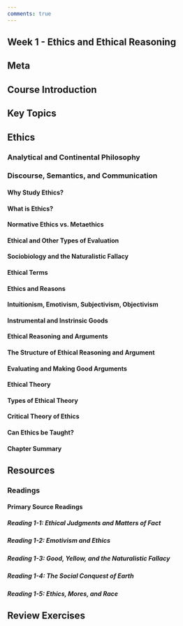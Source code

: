 ```yaml
---
comments: true
---
```


## Week 1 - Ethics and Ethical Reasoning

## Meta

## Course Introduction

## Key Topics

## Ethics

### Analytical and Continental Philosophy

### Discourse, Semantics, and Communication

#### Why Study Ethics?

#### What is Ethics?

#### Normative Ethics vs. Metaethics

#### Ethical and Other Types of Evaluation

#### Sociobiology and the Naturalistic Fallacy

#### Ethical Terms

#### Ethics and Reasons

#### Intuitionism, Emotivism, Subjectivism, Objectivism

#### Instrumental and Instrinsic Goods

#### Ethical Reasoning and Arguments

#### The Structure of Ethical Reasoning and Argument

#### Evaluating and Making Good Arguments

#### Ethical Theory

#### Types of Ethical Theory

#### Critical Theory of Ethics

#### Can Ethics be Taught?

#### Chapter Summary

## Resources

### Readings

#### Primary Source Readings

##### Reading 1-1: Ethical Judgments and Matters of Fact

##### Reading 1-2: Emotivism and Ethics

##### Reading 1-3: Good, Yellow, and the Naturalistic Fallacy

##### Reading 1-4: The Social Conquest of Earth

##### Reading 1-5: Ethics, Mores, and Race

## Review Exercises
